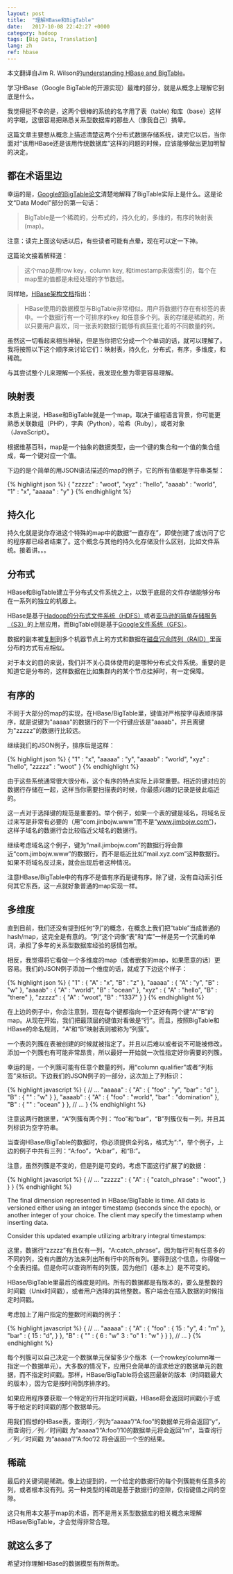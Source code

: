 ```yaml
---
layout: post
title:  "理解HBase和BigTable"
date:   2017-10-08 22:42:27 +0000
category: hadoop
tags: [Big Data, Translation]
lang: zh
ref: hbase
---
```


本文翻译自Jim R. Wilson的[understanding HBase and BigTable](http://jimbojw.com/#understanding%20hbase)。

学习HBase（Google BigTable的开源实现）最难的部分，就是从概念上理解它到底是什么。

我觉得挺不幸的是，这两个很棒的系统的名字用了表（table) 和库（base）这样的字眼，这很容易把熟悉关系型数据库的那些人（像我自己）搞晕。

这篇文章主要想从概念上描述清楚这两个分布式数据存储系统，读完它以后，当你面对“该用HBase还是该用传统数据库”这样的问题的时候，应该能够做出更加明智的决定。

## 都在术语里边

幸运的是，[Google的BigTable论文](https://research.google.com/archive/bigtable.html)清楚地解释了BigTable实际上是什么。这是论文“Data Model”部分的第一句话：

>BigTable是一个稀疏的，分布式的，持久化的，多维的，有序的映射表(map)。

注意：读完上面这句话以后，有些读者可能有点晕，现在可以定一下神。

这篇论文接着解释道：

>这个map是用row key，column key, 和timestamp来做索引的，每个在map里的值都是未经处理的字节数组。

同样地，[HBase架构文档](http://HBase.apache.org/book.html#_architecture)指出：

>HBase使用的数据模型与BigTable非常相似。用户将数据行存在有标签的表中。一个数据行有一个可排序的key 和任意多个列。表的存储是稀疏的，所以只要用户喜欢，同一张表的数据行能够有疯狂变化着的不同数量的列。

虽然这一切看起来相当神秘，但是当你把它分成一个个单词的话，就可以理解了。我将按照以下这个顺序来讨论它们：映射表，持久化，分布式，有序，多维度，和稀疏。

与其尝试整个儿来理解一个系统，我发现化整为零更容易理解。

## 映射表

本质上来说，HBase和BigTable就是一个map。取决于编程语言背景，你可能更熟悉关联数组（PHP），字典（Python），哈希（Ruby），或者对象（JavaScript）。

根据维基百科，map是一个抽象的数据类型，由一个键的集合和一个值的集合组成，每一个键对应一个值。

下边的是个简单的用JSON语法描述的map的例子，它的所有值都是字符串类型：

{% highlight json %}
{
  "zzzzz" : "woot",
  "xyz" : "hello",
  "aaaab" : "world",
  "1" : "x",
  "aaaaa" : "y"
}
{% endhighlight %}

## 持久化

持久化就是说你存进这个特殊的map中的数据“一直存在”，即使创建了或访问了它的程序都已经者结束了。这个概念与其他的持久化存储没什么区别，比如文件系统。接着讲。。。

## 分布式

HBase和BigTable建立于分布式文件系统之上，以致于底层的文件存储能够分布在一系列的独立的机器上。

HBase是基于[Hadoop的分布式文件系统（HDFS）](https://en.wikipedia.org/wiki/Apache_Hadoop#HDFS)或者[亚马逊的简单存储服务（S3）](https://en.wikipedia.org/wiki/Amazon_S3)的上层应用，而BigTable则是基于[Google文件系统（GFS）](https://research.google.com/archive/gfs.html)。

数据的副本被[复制](https://en.wikipedia.org/wiki/Replication_(computing))到多个机器节点上的方式和数据在[磁盘冗余阵列（RAID）](http://en.wikipedia.org/wiki/RAID)里面分布的方式有点相似。

对于本文的目的来说，我们并不关心具体使用的是哪种分布式文件系统。重要的是知道它是分布的，这样数据在比如集群内的某个节点挂掉时，有一定保障。

## 有序的

不同于大部分的map的实现，在HBase/BigTable里，键值对严格按字母表顺序排序，就是说键为"aaaaa"的数据行的下一个行键应该是"aaaab"，并且离键为"zzzzz"的数据行比较远。

继续我们的JSON例子，排序后是这样：

{% highlight json %}
{
  "1" : "x",
  "aaaaa" : "y",
  "aaaab" : "world",
  "xyz" : "hello",
  "zzzzz" : "woot"
}
{% endhighlight %}

由于这些系统通常很大很分布，这个有序的特点实际上非常重要。相近的键对应的数据行存储在一起，这样当你需要扫描表的时候，你最感兴趣的记录是彼此临近的。

这一点对于选择键的规范是重要的。举个例子，如果一个表的键是域名，将域名反过来写是非常有必要的（用“com.jinbojw.www”而不是“www.jimbojw.com”)，这样子域名的数据行会比较临近父域名的数据行。

继续考虑域名这个例子，键为“mail.jimbojw.com”的数据行将会靠近“com.jimbojw.www”的数据行，而不是临近比如“mail.xyz.com”这种数据行。如果不将域名反过来，就会出现后者这种情况。

注意HBase/BigTable中的有序不是值有序而是键有序。除了键，没有自动索引任何其它东西，这一点就好象普通的map实现一样。

## 多维度

直到目前，我们还没有提到任何“列”的概念，在概念上我们把“table”当成普通的hash/map，这完全是有意的。“列”这个词像“表”和“库”一样是另一个沉重的单词，承担了多年的关系型数据库经验的感情包袱。

相反，我觉得将它看做一个多维度的map（或者嵌套的map，如果愿意的话）更容易。我们的JSON例子添加一个维度的话，就成了下边这个样子：

{% highlight json %}
{
  "1" : {
    "A" : "x",
    "B" : "z"
  },
  "aaaaa" : {
    "A" : "y",
    "B" : "w"
  },
  "aaaab" : {
    "A" : "world",
    "B" : "ocean"
  },
  "xyz" : {
    "A" : "hello",
    "B" : "there"
  },
  "zzzzz" : {
    "A" : "woot",
    "B" : "1337"
  }
}
{% endhighlight %}

在上边的例子中，你会注意到，现在每个键都指向一个正好有两个键“A”“B”的map。从现在开始，我们把最顶层的键值对看做是“行”。而且，按照BigTable和HBase的命名规则，“A”和“B”映射表则被称为“列簇”。

一个表的列簇在表被创建的时候就被指定了。并且以后难以或者说不可能被修改。添加一个列簇也有可能非常昂贵，所以最好一开始就一次性指定好你需要的列簇。

幸运的是，一个列簇可能有任意个数量的列，用“column qualifier”或者“列标签”来标识。下边我们的JSON例子的一部分，这次加上了列标识：

{% highlight javascript %}
{
  // ...
  "aaaaa" : {
    "A" : {
      "foo" : "y",
      "bar" : "d"
    },
    "B" : {
      "" : "w"
    }
  },
  "aaaab" : {
    "A" : {
      "foo" : "world",
      "bar" : "domination"
    },
    "B" : {
      "" : "ocean"
    }
  },
  // ...
}
{% endhighlight %}

注意这两行数据里，“A”列簇有两个列：“foo”和“bar”，“B”列簇仅有一列，并且其列标识为空字符串。

当查询HBase/BigTable的数据时，你必须提供全列名，格式为“<family>:<qualifier>”，举个例子，上边的例子中共有三列：“A:foo”，“A:bar”，和“B:”。

注意，虽然列簇是不变的，但是列是可变的。考虑下面这行扩展了的数据：

{% highlight javascript %}
{
  // ...
  "zzzzz" : {
    "A" : {
      "catch_phrase" : "woot",
    }
  }
}
{% endhighlight %}

The final dimension represented in HBase/BigTable is time. All data is versioned either using an integer timestamp (seconds since the epoch), or another integer of your choice. The client may specify the timestamp when inserting data.

Consider this updated example utilizing arbitrary integral timestamps:

这里，数据行“zzzzz”有且仅有一列，“A:catch_phrase”。因为每行可有任意多的不同的列，没有内置的方法来列出所有行中的所有列。要得到这个信息，你得做一个全表扫描。但是你可以查询所有的列簇，因为他们（基本上）是不可变的。

HBase/BigTable里最后的维度是时间。所有的数据都是有版本的，要么是整数的时间戳（Unix时间戳），或者用户选择的其他整数。客户端会在插入数据的时候指定时间戳。

考虑加上了用户指定的整数时间戳的例子：

{% highlight javascript %}
{
  // ...
  "aaaaa" : {
    "A" : {
      "foo" : {
        15 : "y",
        4 : "m"
      },
      "bar" : {
        15 : "d",
      }
    },
    "B" : {
      "" : {
        6 : "w"
        3 : "o"
        1 : "w"
      }
    }
  },
  // ...
}
{% endhighlight %}

每个列簇可以自己决定一个数据单元保留多少个版本（一个rowkey/column唯一指定一个数据单元）。大多数的情况下，应用只会简单的请求给定的数据单元的数据，而不指定时间戳。那样，HBase/BigTable将会返回最新的版本（时间戳最大的版本），因为它是按时间倒序排序的。

如果应用程序要获取一个特定的行并指定时间戳，HBase将会返回时间戳小于或等于给定的时间戳的那个数据单元。

用我们假想的HBase表，查询行／列为“aaaaa”/“A:foo”的数据单元将会返回”y“，而查询行／列／时间戳 为“aaaaa”/“A:foo”/10的数据单元将会返回“m”，当查询行／列／时间戳 为“aaaaa”/“A:foo”/2 将会返回一个空的结果。

## 稀疏

最后的关键词是稀疏。像上边提到的，一个给定的数据行的每个列簇能有任意多的列，或者根本没有列。另一种类型的稀疏是基于数据行的空隙，仅指键值之间的空隙。

这只有用本文基于map的术语，而不是用关系型数据库的相关概念来理解HBase/BigTable，才会觉得非常合理。

## 就这么多了

希望对你理解HBase的数据模型有所帮助。
